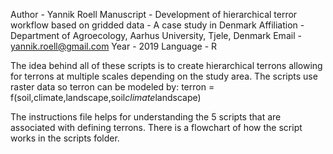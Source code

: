 Author - Yannik Roell
Manuscript - Development of hierarchical terror workflow based on gridded data - A case study in Denmark
Affiliation - Department of Agroecology, Aarhus University, Tjele, Denmark
Email - yannik.roell@gmail.com
Year - 2019
Language - R

The idea behind all of these scripts is to create hierarchical terrons allowing for terrons at multiple scales depending on the study area.
The scripts use raster data so terron can be modeled by:
  terron = f(soil,climate,landscape,soil*climate*landscape)
  
The instructions file helps for understanding the 5 scripts that are associated with defining terrons. 
There is a flowchart of how the script works in the scripts folder.
